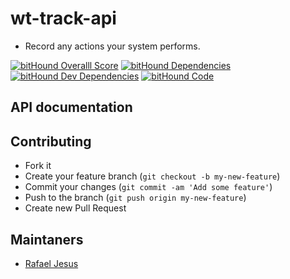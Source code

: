 # wt-track-api

* Record any actions your system performs.

[![bitHound Overalll Score](https://www.bithound.io/github/rafaeljesus/wt-track-api/badges/score.svg)](https://www.bithound.io/github/rafaeljesus/wt-track-api)
[![bitHound Dependencies](https://www.bithound.io/github/rafaeljesus/wt-track-api/badges/dependencies.svg)](https://www.bithound.io/github/rafaeljesus/wt-track-api/master/dependencies/npm)
[![bitHound Dev Dependencies](https://www.bithound.io/github/rafaeljesus/wt-track-api/badges/devDependencies.svg)](https://www.bithound.io/github/rafaeljesus/wt-track-api/master/dependencies/npm)
[![bitHound Code](https://www.bithound.io/github/rafaeljesus/wt-track-api/badges/code.svg)](https://www.bithound.io/github/rafaeljesus/wt-track-api)

## API documentation

## Contributing
- Fork it
- Create your feature branch (`git checkout -b my-new-feature`)
- Commit your changes (`git commit -am 'Add some feature'`)
- Push to the branch (`git push origin my-new-feature`)
- Create new Pull Request

## Maintaners

* [Rafael Jesus](https://github.com/rafaeljesus)
